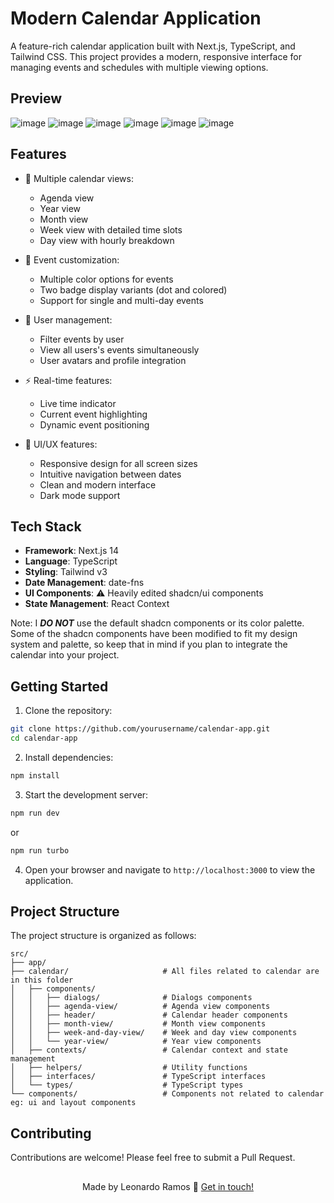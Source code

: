 # Modern Calendar Application

A feature-rich calendar application built with Next.js, TypeScript, and Tailwind CSS. This project provides a modern, responsive interface for managing events and schedules with multiple viewing options.

## Preview

![image](public/preview_1.png)
![image](public/preview_2.png)
![image](public/preview_3.png)
![image](public/preview_4.png)
![image](public/preview_5.png)
![image](public/preview_6.png)

## Features

- 📅 Multiple calendar views:

  - Agenda view
  - Year view
  - Month view
  - Week view with detailed time slots
  - Day view with hourly breakdown

- 🎨 Event customization:

  - Multiple color options for events
  - Two badge display variants (dot and colored)
  - Support for single and multi-day events

- 👥 User management:

  - Filter events by user
  - View all users's events simultaneously
  - User avatars and profile integration

- ⚡ Real-time features:

  - Live time indicator
  - Current event highlighting
  - Dynamic event positioning

- 🎯 UI/UX features:
  - Responsive design for all screen sizes
  - Intuitive navigation between dates
  - Clean and modern interface
  - Dark mode support

## Tech Stack

- **Framework**: Next.js 14
- **Language**: TypeScript
- **Styling**: Tailwind v3
- **Date Management**: date-fns
- **UI Components**: ⚠️ Heavily edited shadcn/ui components
- **State Management**: React Context

Note: I **_DO NOT_** use the default shadcn components or its color palette. Some of the shadcn components have been modified to fit my design system and palette, so keep that in mind if you plan to integrate the calendar into your project.

## Getting Started

1. Clone the repository:

```bash
git clone https://github.com/yourusername/calendar-app.git
cd calendar-app
```

2. Install dependencies:

```bash
npm install
```

3. Start the development server:

```bash
npm run dev
```

or

```bash
npm run turbo
```

4. Open your browser and navigate to `http://localhost:3000` to view the application.

## Project Structure

The project structure is organized as follows:

```
src/
├── app/
├── calendar/                     # All files related to calendar are in this folder
│   ├── components/
│   │   ├── dialogs/              # Dialogs components
│   │   ├── agenda-view/          # Agenda view components
│   │   ├── header/               # Calendar header components
│   │   ├── month-view/           # Month view components
│   │   ├── week-and-day-view/    # Week and day view components
│   │   └── year-view/            # Year view components
│   ├── contexts/                 # Calendar context and state management
│   ├── helpers/                  # Utility functions
│   ├── interfaces/               # TypeScript interfaces
│   └── types/                    # TypeScript types
└── components/                   # Components not related to calendar eg: ui and layout components
```

## Contributing

Contributions are welcome! Please feel free to submit a Pull Request.

##

<p align="center">
  Made by Leonardo Ramos 👋 <a href="https://www.linkedin.com/in/lramos33/">Get in touch!</a>
<p>
